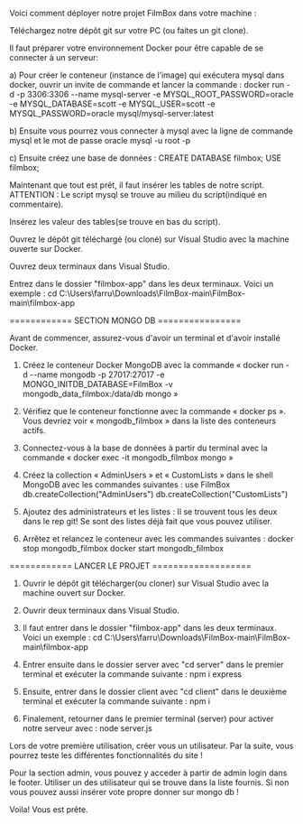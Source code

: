 Voici comment déployer notre projet FilmBox dans votre machine :

Téléchargez notre dépôt git sur votre PC (ou faites un git clone).

Il faut préparer votre environnement Docker pour être capable de se connecter à un serveur:

a) Pour créer le conteneur (instance de l’image) qui exécutera mysql dans docker, ouvrir un invite de commande et lancer la commande : docker run -d -p 3306:3306 --name mysql-server -e MYSQL_ROOT_PASSWORD=oracle -e MYSQL_DATABASE=scott -e MYSQL_USER=scott -e MYSQL_PASSWORD=oracle mysql/mysql-server:latest

b) Ensuite vous pourrez vous connecter à mysql avec la ligne de commande mysql et le mot de passe oracle mysql -u root -p

c) Ensuite créez une base de données : CREATE DATABASE filmbox; USE filmbox;

Maintenant que tout est prêt, il faut insérer les tables de notre script. ATTENTION : Le script mysql se trouve au milieu du script(indiqué en commentaire).

Insérez les valeur des tables(se trouve en bas du script).

Ouvrez le dépôt git téléchargé (ou cloné) sur Visual Studio avec la machine ouverte sur Docker.

Ouvrez deux terminaux dans Visual Studio.

Entrez dans le dossier "filmbox-app" dans les deux terminaux. Voici un exemple : cd C:\Users\farru\Downloads\FilmBox-main\FilmBox-main\filmbox-app

============ SECTION MONGO DB ================

Avant de commencer, assurez-vous d'avoir un terminal et d'avoir installé Docker.

1. Créez le conteneur Docker MongoDB avec la commande  « docker run -d --name mongodb -p 27017:27017 -e MONGO_INITDB_DATABASE=FilmBox -v mongodb_data_filmbox:/data/db mongo »
 
2. Vérifiez que le conteneur fonctionne avec la commande  « docker ps ». Vous devriez voir « mongodb_filmbox » dans la liste des conteneurs actifs.
 
3. Connectez-vous à la base de données à partir du terminal avec la commande « docker exec -it mongodb_filmbox mongo »
 
4. Créez la collection « AdminUsers » et « CustomLists » dans le shell MongoDB avec les commandes suivantes :
use FilmBox
db.createCollection("AdminUsers")
db.createCollection("CustomLists")
 
5. Ajoutez des administrateurs et les listes :
   Il se trouvent tous les deux dans le rep git! Se sont des listes déjà fait que vous pouvez utiliser.
 
6. Arrêtez et relancez le conteneur avec les commandes suivantes :
docker stop mongodb_filmbox
docker start mongodb_filmbox

============ LANCER LE PROJET ===================
1. Ouvrir le dépôt git télécharger(ou cloner) sur Visual Studio avec la machine ouvert sur Docker.

2. Ouvrir deux terminaux dans Visual Studio.

3. Il faut entrer dans le dossier "filmbox-app" dans les deux terminaux. Voici un exemple : cd C:\Users\farru\Downloads\FilmBox-main\FilmBox-main\filmbox-app

4. Entrer ensuite dans le dossier server avec "cd server" dans le premier terminal et exécuter la commande suivante : npm i express

5. Ensuite, entrer dans le dossier client avec "cd client" dans le deuxième terminal et exécuter la commande suivante : npm i

6. Finalement, retourner dans le premier terminal (server) pour activer notre serveur avec : node server.js

Lors de votre première utilisation, créer vous un utilisateur. Par la suite, vous pourrez teste les différentes fonctionnalités du site !

Pour la section admin, vous pouvez y acceder à partir de admin login dans le footer. Utiliser un des utilisateur qui se trouve dans la liste fournis. Si non vous pouvez aussi insérer vote propre donner sur mongo db !


Voila! Vous est prête.
